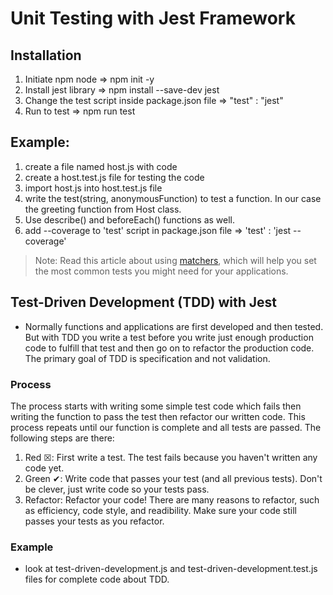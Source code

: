 # Unit Testing with Jest Framework

## Installation
1. Initiate npm node => npm init -y
2. Install jest library => npm install --save-dev jest
3. Change the test script inside package.json file => "test" : "jest"
4. Run to test => npm run test

## Example:
1. create a file named host.js with code
2. create a host.test.js file for testing the code
3. import host.js into host.test.js file
4. write the test(string, anonymousFunction) to test a function. In our case the greeting function from Host class.
5. Use describe() and beforeEach() functions as well.
6. add --coverage to 'test' script in package.json file => 'test' : 'jest --coverage'

> Note: Read this article about using [matchers](https://jestjs.io/docs/using-matchers), which will help you set the most common tests you might need for your applications.

## Test-Driven Development (TDD) with Jest
- Normally functions and applications are first developed and then tested. But with TDD you write a test before you write just enough production code to fulfill that test and then go on to refactor the production code. The primary goal of TDD is specification and not validation.

### Process
The process starts with writing some simple test code which fails then writing the function to pass the test then refactor our written code. This process repeats until our function is complete and all tests are passed. The following steps are there:

1. Red &#9746;: First write a test. The test fails because you haven't written any code yet.
2. Green &#10004;: Write code that passes your test (and all previous tests). Don't be clever, just write code so your tests pass.
3. Refactor: Refactor your code! There are many reasons to refactor, such as efficiency, code style, and readibility. Make sure your code still passes your tests as you refactor.

### Example
- look at test-driven-development.js and test-driven-development.test.js files for complete code about TDD.
